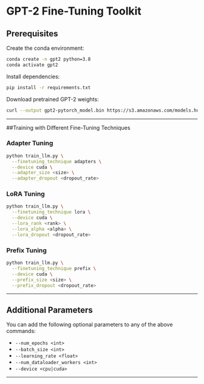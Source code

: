 
# GPT-2 Fine-Tuning Toolkit

## Prerequisites

Create the conda environment:

```bash
conda create -n gpt2 python=3.8
conda activate gpt2
```

Install dependencies:

```bash
pip install -r requirements.txt
```

Download pretrained GPT-2 weights:

```bash
curl --output gpt2-pytorch_model.bin https://s3.amazonaws.com/models.huggingface.co/bert/gpt2-pytorch_model.bin
```

---

##Training with Different Fine-Tuning Techniques

### Adapter Tuning

```bash
python train_llm.py \
  --finetuning_technique adapters \
  --device cuda \
  --adapter_size <size> \
  --adapter_dropout <dropout_rate>
```

### LoRA Tuning

```bash
python train_llm.py \
  --finetuning_technique lora \
  --device cuda \
  --lora_rank <rank> \
  --lora_alpha <alpha> \
  --lora_dropout <dropout_rate>
```

### Prefix Tuning

```bash
python train_llm.py \
  --finetuning_technique prefix \
  --device cuda \
  --prefix_size <size> \
  --prefix_dropout <dropout_rate>
```

---

## Additional Parameters

You can add the following optional parameters to any of the above commands:

- `--num_epochs <int>`
- `--batch_size <int>`
- `--learning_rate <float>`
- `--num_dataloader_workers <int>`
- `--device <cpu|cuda>`

---

